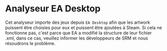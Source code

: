 # Analyseur EA Desktop

Cet analyseur importe des jeux depuis `EA Desktop` afin que les artwork puissent être choisies pour eux et puissent être ajoutées à Steam. Si cela ne fonctionne pas, c'est parce que EA a modifié la structure de leur fichier .xml, dans ce cas, veuillez informer les développeurs de SRM et nous résoudrons le problème. 
